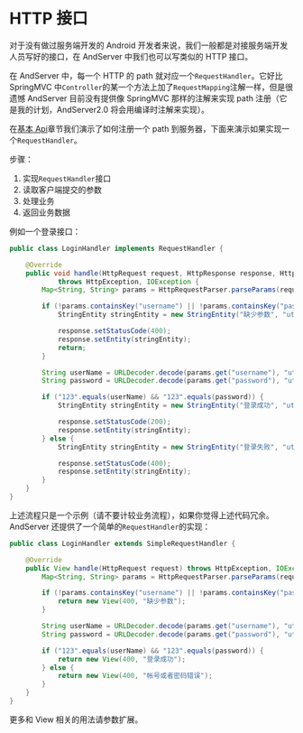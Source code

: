 # HTTP 接口

对于没有做过服务端开发的 Android 开发者来说，我们一般都是对接服务端开发人员写好的接口，在 AndServer 中我们也可以写类似的 HTTP 接口。

在 AndServer 中，每一个 HTTP 的 path 就对应一个`RequestHandler`。它好比 SpringMVC 中`Controller`的某一个方法上加了`RequestMapping`注解一样，但是很遗憾 AndServer 目前没有提供像 SpringMVC 那样的注解来实现 path 注册（它是我的计划，AndServer2.0 将会用编译时注解来实现）。

在[基本 Api](../base/README.md)章节我们演示了如何注册一个 path 到服务器，下面来演示如果实现一个`RequestHandler`。

步骤：

1. 实现`RequestHandler`接口
2. 读取客户端提交的参数
3. 处理业务
4. 返回业务数据

例如一个登录接口：

```java
public class LoginHandler implements RequestHandler {

    @Override
    public void handle(HttpRequest request, HttpResponse response, HttpContext context)
            throws HttpException, IOException {
        Map<String, String> params = HttpRequestParser.parseParams(request);

        if (!params.containsKey("username") || !params.containsKey("password")) {
            StringEntity stringEntity = new StringEntity("缺少参数", "utf-8");

            response.setStatusCode(400);
            response.setEntity(stringEntity);
            return;
        }

        String userName = URLDecoder.decode(params.get("username"), "utf-8");
        String password = URLDecoder.decode(params.get("password"), "utf-8");

        if ("123".equals(userName) && "123".equals(password)) {
            StringEntity stringEntity = new StringEntity("登录成功", "utf-8");

            response.setStatusCode(200);
            response.setEntity(stringEntity);
        } else {
            StringEntity stringEntity = new StringEntity("登录失败", "utf-8");

            response.setStatusCode(400);
            response.setEntity(stringEntity);
        }
    }
}
```

上述流程只是一个示例（请不要计较业务流程），如果你觉得上述代码冗余。AndServer 还提供了一个简单的`RequestHandler`的实现：

```java
public class LoginHandler extends SimpleRequestHandler {

    @Override
    public View handle(HttpRequest request) throws HttpException, IOException {
        Map<String, String> params = HttpRequestParser.parseParams(request);

        if (!params.containsKey("username") || !params.containsKey("password")) {
            return new View(400, "缺少参数");
        }

        String userName = URLDecoder.decode(params.get("username"), "utf-8");
        String password = URLDecoder.decode(params.get("password"), "utf-8");

        if ("123".equals(userName) && "123".equals(password)) {
            return new View(400, "登录成功");
        } else {
            return new View(400, "帐号或者密码错误");
        }
    }
}
```

更多和 View 相关的用法请参数扩展。
